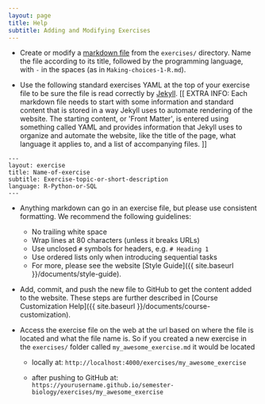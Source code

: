 ```yaml
---
layout: page
title: Help
subtitle: Adding and Modifying Exercises
---
```


- Create or modify a [markdown file](http://daringfireball.net/projects/markdown/basics) from the `exercises/` directory. Name the file according to its title, followed by the programming language, with `-` in the spaces (as in `Making-choices-1-R.md`).

- Use the following standard exercises YAML at the top of your exercise file to 
be sure the file is read correctly by [Jekyll](http://jekyllrb.com/). [[ EXTRA INFO: Each markdown file needs to start with some information and standard content that is stored in a way Jekyll uses to automate rendering of the website. The starting content, or 'Front Matter', is entered using something called YAML and provides information that Jekyll uses to organize and automate the website, like the title of the page, what language it applies to, and a list of accompanying files. ]]

```
---
layout: exercise
title: Name-of-exercise
subtitle: Exercise-topic-or-short-description
language: R-Python-or-SQL
---
```

- Anything markdown can go in an exercise file, but please use consistent formatting. We recommend the following guidelines:
   * No trailing white space
   * Wrap lines at 80 characters (unless it breaks URLs)
   * Use unclosed `#` symbols for headers, e.g. ```# Heading 1```
   * Use ordered lists only when introducing sequential tasks
   * For more, please see the website [Style Guide]({{ site.baseurl }}/documents/style-guide).

- Add, commit, and push the new file to GitHub to get the content added to the website. These steps are further described in [Course Customization Help]({{ site.baseurl }}/documents/course-customization).


- Access the exercise file on the web at the url based on where the file is 
located and what the file name is. So if you created a new exercise in the `exercises/` folder called `my_awesome_exercise.md` it would be located

   - locally at: `http://localhost:4000/exercises/my_awesome_exercise`

   - after pushing to GitHub at:
`https://yourusername.github.io/semester-biology/exercises/my_awesome_exercise`
